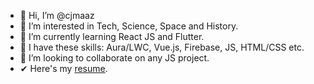 - 👋 Hi, I’m @cjmaaz
- 👀 I’m interested in Tech, Science, Space and History.
- 🌱 I’m currently learning React JS and Flutter.
- 🙌 I have these skills: Aura/LWC, Vue.js, Firebase, JS, HTML/CSS etc.
- 💞️ I’m looking to collaborate on any JS project.
- ✔  Here's my [resume](https://cjmaaz.notion.site/Maaz-Rahman-54f930830b4c4d7e871ad263cab5954a).

<!---
cjmaaz/cjmaaz is a ✨ special ✨ repository because its `README.md` (this file) appears on your GitHub profile.
You can click the Preview link to take a look at your changes.
--->
